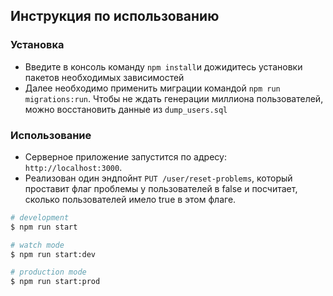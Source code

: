 ## Инструкция по использованию 
### Установка 

- Введите в консоль команду `npm install`и дожидитесь установки пакетов необходимых зависимостей
- Далее необходимо применить миграции командой `npm run migrations:run`. Чтобы не ждать генерации миллиона пользователей, можно восстановить данные из `dump_users.sql`

### Использование 

- Серверное приложение запустится по адресу: `http://localhost:3000`.
- Реализован один эндпойнт `PUT /user/reset-problems`, который проставит флаг проблемы у пользователей в false и посчитает, сколько пользователей имело true в этом флаге.

```bash
# development
$ npm run start

# watch mode
$ npm run start:dev

# production mode
$ npm run start:prod
```
